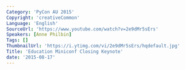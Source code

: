 ```yaml
---
Category: 'PyCon AU 2015'
Copyright: 'creativeCommon'
Language: 'English'
SourceUrl: 'https://www.youtube.com/watch?v=2e9dMr5sErs'
Speakers: [Anne Philbin]
Tags: []
ThumbnailUrl: 'https://i.ytimg.com/vi/2e9dMr5sErs/hqdefault.jpg'
Title: 'Education Miniconf Closing Keynote'
date: '2015-08-17'
---
```


